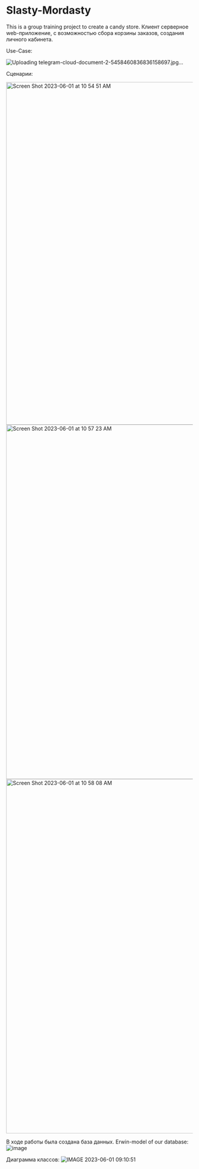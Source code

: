 # Slasty-Mordasty
This is a group training project to create a candy store.
Клиент серверное web-приложение, с возможностью сбора корзины заказов, создания личного кабинета.

Use-Case:


![Uploading telegram-cloud-document-2-5458460836836158697.jpg…]()

Сценарии:


<img width="925" alt="Screen Shot 2023-06-01 at 10 54 51 AM" src="https://github.com/FantomXYZ/Slasty-Mordasty-Server/assets/108814232/05dd63cd-1230-4a41-96fe-a2bcc6ec1bf7">
<img width="957" alt="Screen Shot 2023-06-01 at 10 57 23 AM" src="https://github.com/FantomXYZ/Slasty-Mordasty-Server/assets/108814232/4c33d0c9-f5a8-4448-b625-402497e684ce">
<img width="957" alt="Screen Shot 2023-06-01 at 10 58 08 AM" src="https://github.com/FantomXYZ/Slasty-Mordasty-Server/assets/108814232/422b5989-4a02-401e-840e-aba26be2b36d">


В ходе работы была создана база данных.
Erwin-model of our database:
![image](https://github.com/FantomXYZ/Slasty-Mordasty-Server/assets/108814232/c0cba0f1-d51c-4576-97b1-253aee969905)

Диаграмма классов:
![IMAGE 2023-06-01 09:10:51](https://github.com/FantomXYZ/Slasty-Mordasty-Server/assets/108814232/de323182-adb1-4077-be78-044b71880328)
